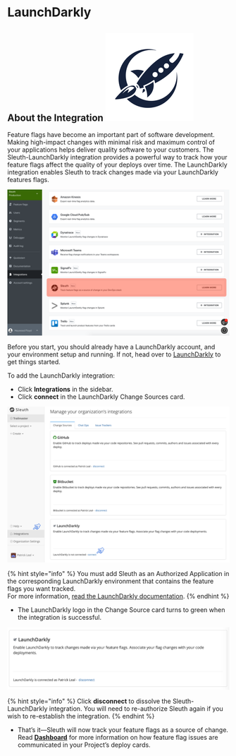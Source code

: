# LaunchDarkly

## About the Integration ![](../.gitbook/assets/launchdarkly-logo.png) 

Feature flags have become an important part of software development. Making high-impact changes with minimal risk and maximum control of your applications helps deliver quality software to your customers. The Sleuth-LaunchDarkly integration provides a powerful way to track how your feature flags affect the quality of your deploys over time. The LaunchDarkly integration enables Sleuth to track changes made via your LaunchDarkly features flags.

![](../.gitbook/assets/sleuth-on-ld-integrations.png)

Before you start, you should already have a LaunchDarkly account, and your environment setup and running. If not, head over to [LaunchDarkly](https://app.launchdarkly.com/) to get things started. 

To add the LaunchDarkly integration:

* Click **Integrations** in the sidebar.
* Click **connect** in the LaunchDarkly Change Sources card.

![](../.gitbook/assets/integration_connect_sleuth_01.png)

{% hint style="info" %}
You must add Sleuth as an Authorized Application in the corresponding LaunchDarkly environment that contains the feature flags you want tracked.  
For more information, [read the LaunchDarkly documentation](https://docs.launchdarkly.com/integrations/oauth).
{% endhint %}

* The LaunchDarkly logo in the Change Source card turns to green when the integration is successful. 

![](../.gitbook/assets/screen-shot-2020-03-31-at-3.52.19-pm.png)

{% hint style="info" %}
Click **disconnect** to dissolve the Sleuth-LaunchDarkly integration. You will need to re-authorize Sleuth again if you wish to re-establish the integration.
{% endhint %}

* That’s it—Sleuth will now track your feature flags as a source of change. Read [**Dashboard**](../dashboard.md) for more information on how feature flag issues are communicated in your Project’s deploy cards. 

